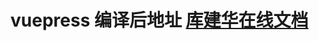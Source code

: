 <!--
 * @Author: 库建华
 * @Date: 2020-03-31 23:37:13
 * @LastEditors: 库建华
 * @LastEditTime: 2020-03-31 23:40:28
 * @Version: 1
 * @Description:
 -->
# vuepress 编译后地址 [库建华在线文档](https://kujianhua.github.io/my_note/)